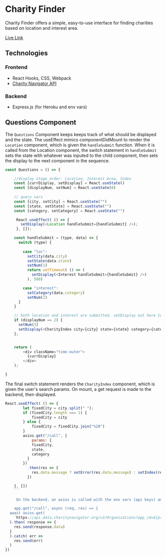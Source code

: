 # Charity Finder

Charity Finder offers a simple, easy-to-use interface for finding charities based on location and interest area.

[Live Link](https://charityfinderapp.herokuapp.com/#/)

## Technologies

### Frontend
* React Hooks, CSS, Webpack
* [Charity Navigator API](https://www.charitynavigator.org/index.cfm?bay=content.view&cpid=1397)

### Backend
* Express.js (for Heroku and env vars)

## Questions Component
The ```Questions``` Component keeps keeps track of what should be displayed and the state. The useEffect mimics componentDidMount to render the ```Location``` component,
which is given the ```handleSubmit``` function. When it is called from the Location component, the switch statement in ```handleSubmit``` sets the state with whatever was inputed to the child component, then sets the display to the next component in the sequence.

```javascript
const Questions = () => {

    //display stage order: Location, Interest Area, Index
    const [currDisplay, setDisplay] = React.useState()
    const [displayNum, setNum] = React.useState(0)
    
    // query vars
    const [city, setCity] = React.useState("")
    const [state, setState] = React.useState("")
    const [category, setCategory] = React.useState("")

     React.useEffect( () => {
       setDisplay(<Location handleSubmit={handleSubmit} />);
     }, []);

    const handleSubmit = (type, data) => {
      switch (type) {
        
        case "loc":
          setCity(data.city)
          setState(data.state)
          setNum(1)
          return setTimeout( () => (
            setDisplay(<Interest handleSubmit={handleSubmit} />)
          ), 500)

        case "interest":
          setCategory(data.category)
          setNum(2)
      }
    }

    // both location and interest are submitted, setDisplay out here to have access to vars and pass as props
    if (displayNum == 2) {
      setNum(3)
      setDisplay(<CharityIndex city={city} state={state} category={category} />)
    };


    return (
        <div className="time-outer">
          {currDisplay}
        </div>
    );

}
```


The final switch statement renders the ```CharityIndex``` component, which is given the user's search params. On mount, a get request is made to the backend, then displayed.

```javascript
React.useEffect( () => {
        let fixedCity = city.split(" ");
        if (fixedCity.length === 1) {
            fixedCity = city
        } else {
            fixedCity = fixedCity.join("%20")
        }
        axios.get("/call", { 
            params: {
            fixedCity,
            state,
            category
          }
        })
          .then(res => {
            res.data.message ? setError(res.data.message) : setIndex(res.data);
          })

    }, [])  
    ```

     On the backend, an axios is called with the env vars (api keys) and the request info from the frontend. 

    app.get("/call", async (req, res) => {
  await axios.get(
    `https://api.data.charitynavigator.org/v2/Organizations?app_id=${process.env.APP_ID}&app_key=${process.env.APP_KEY}&categoryID=${req.query.category}&state=${req.query.state}&city=${req.query.fixedCity}`
  ).then( response => {
    res.send(response.data)
  }
  ).catch( err =>
    res.send(err)
  )
})





